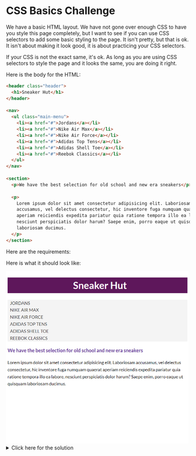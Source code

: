 # CSS Basics Challenge

We have a basic HTML layout. We have not gone over enough CSS to have you style this page completely, but I want to see if you can use CSS selectors to add some basic styling to the page. It isn't pretty, but that is ok. It isn't about making it look good, it is about practicing your CSS selectors.

If your CSS is not the exact same, it's ok. As long as you are using CSS selectors to style the page and it looks the same, you are doing it right.

Here is the body for the HTML:

```html
<header class="header">
  <h1>Sneaker Hut</h1>
</header>

<nav>
  <ul class="main-menu">
    <li><a href="#">Jordans</a></li>
    <li><a href="#">Nike Air Max</a></li>
    <li><a href="#">Nike Air Force</a></li>
    <li><a href="#">Adidas Top Tens</a></li>
    <li><a href="#">Adidas Shell Toe</a></li>
    <li><a href="#">Reebok Classics</a></li>
  </ul>
</nav>

<section>
  <p>We have the best selection for old school and new era sneakers</p>

  <p>
    Lorem ipsum dolor sit amet consectetur adipisicing elit. Laboriosam
    accusamus, vel delectus consectetur, hic inventore fuga numquam quaerat
    aperiam reiciendis expedita pariatur quia ratione tempora illo ea labore,
    nesciunt perspiciatis dolor harum? Saepe enim, porro eaque ut quisquam
    laboriosam ducimus.
  </p>
</section>
```

Here are the requirements:

<!-- 1. Font - Use the `Lato` font from Google Fonts. Add the correct link to the head of the HTML file and the correct font-family to the body. -->

<!-- 2. Body - Make body font size `18px` and a line height of` 1.6`. -->
<!-- 3. Header - Make the header background color `#5e175b` and the text color white in hexidecimal format (Short version). -->
<!-- 4. Header H1 - Align text to `center`, font size `40px` and a text indent of `20px`. -->
<!-- 5. Anchor Tags - Remove the underline from all anchor tags and give them a color of `#333`. When hovered over, change the color to `rebeccapurple`. Make the active color `red`. -->
<!-- 6. UL - Set the list style type to `none` and give the list a padding of `0`. I know we have not gone over padding yet. It is `padding: 0`. -->
<!-- 7. Main Menu - Give the main menu a background color of `#f4f4f4`. Make it all uppercase using the `text-transform` property and text indent of `10px`. -->
<!-- 8. Lead Paragraph - Make the font `bold`, a size of `20px` and the color `rebeccapurple` -->

Here is what it should look like:

<img src="./sneaker-hut-1.png" width="500" />

<details>
  <summary>Click here for the solution</summary>

Here is the HTML:

```html
<!DOCTYPE html>
<html lang="en">
  <head>
    <meta charset="UTF-8" />
    <meta name="viewport" content="width=device-width, initial-scale=1.0" />
    <link rel="preconnect" href="https://fonts.googleapis.com" />
    <link rel="preconnect" href="https://fonts.gstatic.com" crossorigin />
    <link
      href="https://fonts.googleapis.com/css2?family=Lato:wght@300;400;700&display=swap"
      rel="stylesheet"
    />
    <link rel="stylesheet" href="styles.css" />
    <title>HTML & CSS Sandbox</title>
  </head>
  <body>
    <header class="header">
      <h1>Sneaker Hut</h1>
    </header>

    <nav>
      <ul class="main-menu">
        <li><a href="#">Jordans</a></li>
        <li><a href="#">Nike Air Max</a></li>
        <li><a href="#">Nike Air Force</a></li>
        <li><a href="#">Adidas Top Tens</a></li>
        <li><a href="#">Adidas Shell Toe</a></li>
        <li><a href="#">Reebok Classics</a></li>
      </ul>
    </nav>

    <section>
      <p class="lead">
        We have the best selection for old school and new era sneakers
      </p>

      <p>
        Lorem ipsum dolor sit amet consectetur adipisicing elit. Laboriosam
        accusamus, vel delectus consectetur, hic inventore fuga numquam quaerat
        aperiam reiciendis expedita pariatur quia ratione tempora illo ea
        labore, nesciunt perspiciatis dolor harum? Saepe enim, porro eaque ut
        quisquam laboriosam ducimus.
      </p>
    </section>
  </body>
</html>
```

Here is the CSS:

```css
body {
  font-family: "Lato", sans-serif;
  font-size: 18px;
  line-height: 1.6;
}

.header {
  background: #5e175b;
  color: #fff;
}

.header h1 {
  text-align: center;
  font-size: 40px;
  text-indent: 20px;
}

a {
  text-decoration: none;
  color: #333;
}

a:hover {
  color: rebeccapurple;
}

a:active {
  color: red;
}

ul {
  list-style: none;
  padding: 0;
}

.main-menu {
  background: #f4f4f4;
  text-transform: uppercase;
  text-indent: 10px;
}

p.lead {
  font-size: 20px;
  color: rebeccapurple;
  font-weight: bold;
}
```
